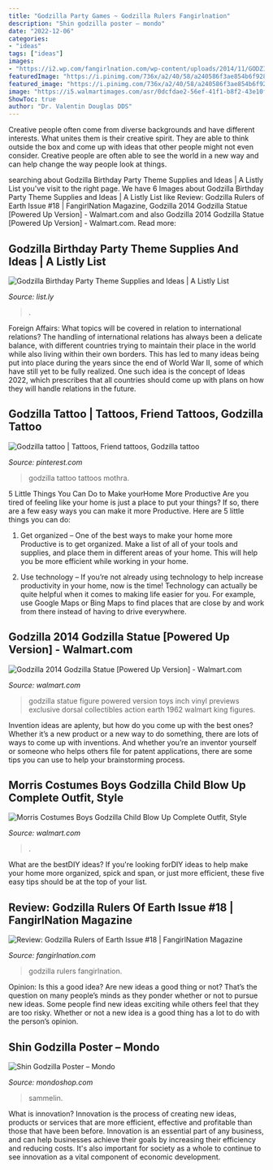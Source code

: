 ```yaml
---
title: "Godzilla Party Games ~ Godzilla Rulers Fangirlnation"
description: "Shin godzilla poster – mondo"
date: "2022-12-06"
categories:
- "ideas"
tags: ["ideas"]
images:
- "https://i2.wp.com/fangirlnation.com/wp-content/uploads/2014/11/GODZILLA_ROE_18_cvr-e1417409971209.jpg?fit=675%2C1024&amp;ssl=1"
featuredImage: "https://i.pinimg.com/736x/a2/40/58/a240586f3ae854b6f928dc984740112a--godzilla-monster.jpg"
featured_image: "https://i.pinimg.com/736x/a2/40/58/a240586f3ae854b6f928dc984740112a--godzilla-monster.jpg"
image: "https://i5.walmartimages.com/asr/0dcfdae2-56ef-41f1-b8f2-43e10f24a9bd_1.755a4e5402d624a2e8c46e42be78c54d.jpeg"
ShowToc: true
author: "Dr. Valentin Douglas DDS"
---
```



Creative people often come from diverse backgrounds and have different interests. What unites them is their creative spirit. They are able to think outside the box and come up with ideas that other people might not even consider. Creative people are often able to see the world in a new way and can help change the way people look at things.

	

		
searching about Godzilla Birthday Party Theme Supplies and Ideas | A Listly List you've visit to the right page. We have 6 Images about Godzilla Birthday Party Theme Supplies and Ideas | A Listly List like Review: Godzilla Rulers of Earth Issue #18 | FangirlNation Magazine, Godzilla 2014 Godzilla Statue [Powered Up Version] - Walmart.com and also Godzilla 2014 Godzilla Statue [Powered Up Version] - Walmart.com. Read more:
		
    
## Godzilla Birthday Party Theme Supplies And Ideas | A Listly List

<img loading=lazy src="https://media.list.ly/production/74568/644672/item644672_600px?ver=7790663530" onerror="this.onerror=null;this.src='https://tse3.mm.bing.net/th?id=OIP.NfiZDCF5Dt-rfDCgZsx3HgHaFj&amp;pid=15.1';" alt="Godzilla Birthday Party Theme Supplies and Ideas | A Listly List">

_Source: list.ly_

>. 

	

Foreign Affairs: What topics will be covered in relation to international relations?
The handling of international relations has always been a delicate balance, with different countries trying to maintain their place in the world while also living within their own borders. This has led to many ideas being put into place during the years since the end of World War II, some of which have still yet to be fully realized. One such idea is the concept of Ideas 2022, which prescribes that all countries should come up with plans on how they will handle relations in the future.

    
## Godzilla Tattoo | Tattoos, Friend Tattoos, Godzilla Tattoo

<img loading=lazy src="https://i.pinimg.com/736x/a2/40/58/a240586f3ae854b6f928dc984740112a--godzilla-monster.jpg" onerror="this.onerror=null;this.src='https://tse2.mm.bing.net/th?id=OIP.kMoeC_xeQEjuswyZD4uU1wHaJ6&amp;pid=15.1';" alt="Godzilla tattoo | Tattoos, Friend tattoos, Godzilla tattoo">

_Source: pinterest.com_

>godzilla tattoo tattoos mothra. 

	

5 Little Things You Can Do to Make yourHome More Productive
Are you tired of feeling like your home is just a place to put your things? If so, there are a few easy ways you can make it more Productive. Here are 5 little things you can do:
1. Get organized – One of the best ways to make your home more Productive is to get organized. Make a list of all of your tools and supplies, and place them in different areas of your home. This will help you be more efficient while working in your home.

2. Use technology – If you’re not already using technology to help increase productivity in your home, now is the time! Technology can actually be quite helpful when it comes to making life easier for you. For example, use Google Maps or Bing Maps to find places that are close by and work from there instead of having to drive everywhere.


    
## Godzilla 2014 Godzilla Statue [Powered Up Version] - Walmart.com

<img loading=lazy src="https://i5.walmartimages.com/asr/0dcfdae2-56ef-41f1-b8f2-43e10f24a9bd_1.755a4e5402d624a2e8c46e42be78c54d.jpeg" onerror="this.onerror=null;this.src='https://tse1.mm.bing.net/th?id=OIP.OWMRGLTg0NTsEQUr-f5ZSQHaG6&amp;pid=15.1';" alt="Godzilla 2014 Godzilla Statue [Powered Up Version] - Walmart.com">

_Source: walmart.com_

>godzilla statue figure powered version toys inch vinyl previews exclusive dorsal collectibles action earth 1962 walmart king figures. 

	

Invention ideas are aplenty, but how do you come up with the best ones? Whether it’s a new product or a new way to do something, there are lots of ways to come up with inventions. And whether you’re an inventor yourself or someone who helps others file for patent applications, there are some tips you can use to help your brainstorming process.

    
## Morris Costumes Boys Godzilla Child Blow Up Complete Outfit, Style

<img loading=lazy src="https://i5.walmartimages.com/asr/c5344614-4873-440e-b568-e8702bcb1567_1.ae137b835b0707c3752f205c9abb750b.jpeg" onerror="this.onerror=null;this.src='https://tse3.mm.bing.net/th?id=OIP.eKBv2WeF0AAqoRjLjT6hpQHaHa&amp;pid=15.1';" alt="Morris Costumes Boys Godzilla Child Blow Up Complete Outfit, Style">

_Source: walmart.com_

>. 

	

What are the bestDIY ideas?
If you're looking forDIY ideas to help make your home more organized, spick and span, or just more efficient, these five easy tips should be at the top of your list.

    
## Review: Godzilla Rulers Of Earth Issue #18 | FangirlNation Magazine

<img loading=lazy src="https://i2.wp.com/fangirlnation.com/wp-content/uploads/2014/11/GODZILLA_ROE_18_cvr-e1417409971209.jpg?fit=675%2C1024&amp;ssl=1" onerror="this.onerror=null;this.src='https://tse4.mm.bing.net/th?id=OIP.h3hNfRCtthRtni9Cvk3pNgHaLP&amp;pid=15.1';" alt="Review: Godzilla Rulers of Earth Issue #18 | FangirlNation Magazine">

_Source: fangirlnation.com_

>godzilla rulers fangirlnation. 

	

Opinion: Is this a good idea?
Are new ideas a good thing or not? That’s the question on many people’s minds as they ponder whether or not to pursue new ideas. Some people find new ideas exciting while others feel that they are too risky. Whether or not a new idea is a good thing has a lot to do with the person’s opinion.

    
## Shin Godzilla Poster – Mondo

<img loading=lazy src="https://cdn.shopify.com/s/files/1/0558/2081/products/Sammelin_ShinGodzilla_R_detail3_1024x.jpg?v=1584999015" onerror="this.onerror=null;this.src='https://tse2.mm.bing.net/th?id=OIP.oUh5BwU1l4YIR9jvmsvG2AHaE7&amp;pid=15.1';" alt="Shin Godzilla Poster – Mondo">

_Source: mondoshop.com_

>sammelin. 

	

What is innovation?
Innovation is the process of creating new ideas, products or services that are more efficient, effective and profitable than those that have been before. Innovation is an essential part of any business, and can help businesses achieve their goals by increasing their efficiency and reducing costs. It's also important for society as a whole to continue to see innovation as a vital component of economic development.

